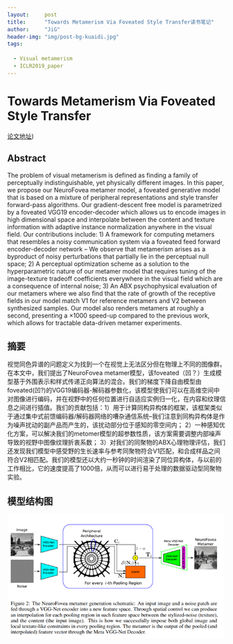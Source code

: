 ```yaml
---
layout:     post
title:      "Towards Metamerism Via Foveated Style Transfer读书笔记"
author:     "JiG"
header-img: "img/post-bg-kuaidi.jpg"
tags: 

  - Visual metamerism
  - ICLR2019_paper
---
```


 

# Towards Metamerism Via Foveated Style Transfer

[论文地址](https://openreview.net/forum?id=BJzbG20cFQ))

## Abstract

The problem of visual metamerism is defined as finding a family of perceptually indistinguishable, yet physically different images. In this paper, we propose our NeuroFovea metamer model, a foveated  generative model that is based on a mixture of peripheral representations and style transfer forward-pass algorithms. Our gradient-descent free model is parametrized by a foveated VGG19 encoder-decoder which allows us to encode images in high dimensional space and interpolate between the content and texture information with adaptive instance normalization anywhere in the visual field. Our contributions include: 1) A framework for computing metamers that resembles a noisy communication system via a foveated feed forward encoder-decoder network – We observe that metamerism arises as a byproduct of noisy perturbations that partially lie in the perceptual null space; 2) A perceptual optimization scheme as a solution to the hyperparametric nature of our metamer model that requires tuning of the image-texture tradeoff coefficients everywhere in the visual field which are a consequence of internal noise; 3) An ABX psychophysical evaluation of our metamers where we also find that the rate of growth of the receptive fields in our model match V1 for reference metamers and V2 between synthesized samples. Our model also renders metamers at roughly a second, presenting a ×1000 speed-up compared to the previous work, which allows for tractable data-driven metamer experiments.   



## 摘要



视觉同色异谱的问题定义为找到一个在视觉上无法区分但在物理上不同的图像群。在本文中，我们提出了NeuroFovea metamer模型，该foveated（凹？）生成模型基于外围表示和样式传递正向算法的混合。我们的梯度下降自由模型由foveated(凹?)的VGG19编码器-解码器参数化，该模型使我们可以在高维空间中对图像进行编码，并在视野中的任何位置进行自适应实例归一化，在内容和纹理信息之间进行插值。我们的贡献包括：1）用于计算同构异构体的框架，该框架类似于通过集中式前馈编码器/解码器网络的嘈杂通信系统–我们注意到同构异构体是作为噪声扰动的副产品而产生的，该扰动部分位于感知的零空间内； 2）一种感知优化方案，可以解决我们的metomer模型的超参数性质，该方案需要调整内部噪声导致的视野中图像纹理折衷系数； 3）对我们的同聚物的ABX心理物理评估，我们还发现我们模型中感受野的生长速率与参考同聚物符合V1匹配，和合成样品之间符合V2相匹配。我们的模型还以大约一秒钟的时间渲染了同位异构体，与以前的工作相比，它的速度提高了1000倍，从而可以进行易于处理的数据驱动型同聚物实验。



## 模型结构图

<img src='/img/foveated_generative_style_transfer/1.png' width="500px"/>